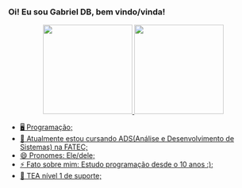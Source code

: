 ### Oi! Eu sou Gabriel DB, bem vindo/vinda!

<div align="center">
  <a href="https://github.com/CoininDev">
  <img height="180em" src="https://github-readme-stats.vercel.app/api?username=CoininDev&show_icons=true&theme=dracula&include_all_commits=true&count_private=true"/>
  <img height="180em" src="https://github-readme-stats.vercel.app/api/top-langs/?username=CoininDev&layout=compact&langs_count=7&theme=nord"/>
</div>

- 🖥️ Programação;
- 🚀 Atualmente estou cursando ADS(Análise e Desenvolvimento de Sistemas) na FATEC;
- 😄 Pronomes: Ele/dele;
- ⚡ Fato sobre mim: Estudo programação desde o 10 anos :);
- 🌻 TEA nível 1 de suporte;
